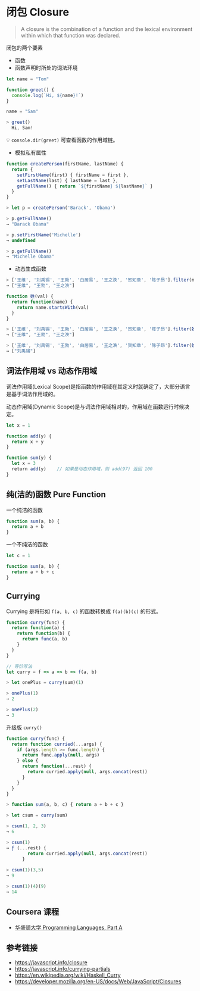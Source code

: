 # 闭包 Closure

> A closure is the combination of a function and the lexical environment within which that function was declared.

闭包的两个要素
* 函数
* 函数声明时所处的词法环境


```javascript
let name = "Tom"

function greet() {
  console.log(`Hi, ${name}!`)
}

name = "Sam"
```
```javascript
> greet()
  Hi, Sam!
```
💡 `console.dir(greet)` 可查看函数的作用域链。

* 模拟私有属性
```javascript
function createPerson(firstName, lastName) {
  return {
    setFirstName(first) { firstName = first },
    setLastName(last) { lastName = last },
    getFullName() { return `${firstName} ${lastName}` }
  }
}
```
```javascript
> let p = createPerson('Barack', 'Obama')

> p.getFullName()
→ "Barack Obama"

> p.setFirstName('Michelle')
→ undefined

> p.getFullName()
→ "Michelle Obama"
```
* 动态生成函数
```javascript
> ['王维', '刘禹锡', '王勃', '白居易', '王之涣', '贺知章', '陈子昂'].filter(name => name.startsWith('王'))
→ ["王维", "王勃", "王之涣"]
```
```javascript
function 姓(val) {
  return function(name) {
    return name.startsWith(val)
  }
}

> ['王维', '刘禹锡', '王勃', '白居易', '王之涣', '贺知章', '陈子昂'].filter(姓('王'))
→ ["王维", "王勃", "王之涣"]

> ['王维', '刘禹锡', '王勃', '白居易', '王之涣', '贺知章', '陈子昂'].filter(姓('刘'))
→ ["刘禹锡"]
```

## 词法作用域 vs 动态作用域
词法作用域(Lexical Scope)是指函数的作用域在其定义时就确定了，大部分语言是基于词法作用域的。

动态作用域(Dynamic Scope)是与词法作用域相对的，作用域在函数运行时候决定。

```javascript
let x = 1

function add(y) {
  return x + y
}

function sum(y) {
  let x = 3
  return add(y)    // 如果是动态作用域，则 add(97) 返回 100
}
```

## 纯(洁的)函数 Pure Function
一个纯洁的函数
```javascript
function sum(a, b) {
  return a + b
}
```
一个不纯洁的函数
```javascript
let c = 1

function sum(a, b) {
  return a + b + c
}
```

## Currying
Currying 是将形如 `f(a, b, c)` 的函数转换成 `f(a)(b)(c)` 的形式。
```javascript
function curry(func) {
  return function(a) {
    return function(b) {
      return func(a, b)
    }
  }
}

// 等价写法
let curry = f => a => b => f(a, b)
```

```javascript
> let onePlus = curry(sum)(1)

> onePlus(1)
→ 2

> onePlus(2)
→ 3
```
升级版 `curry()`
```javascript
function curry(func) {
  return function curried(...args) {
    if (args.length >= func.length) {
      return func.apply(null, args)
    } else {
      return function(...rest) {
        return curried.apply(null, args.concat(rest))
      }
    }
  }
}
```
```javascript
> function sum(a, b, c) { return a + b + c }

> let csum = curry(sum)

> csum(1, 2, 3)
→ 6

> csum(1)
→ ƒ (...rest) {
        return curried.apply(null, args.concat(rest))
      }
      
> csum(1)(3,5)
→ 9

> csum(1)(4)(9)
→ 14
```


## Coursera 课程
* [华盛顿大学 Programming Languages, Part A](https://www.coursera.org/learn/programming-languages)

## 参考链接
* https://javascript.info/closure
* https://javascript.info/currying-partials
* https://en.wikipedia.org/wiki/Haskell_Curry
* https://developer.mozilla.org/en-US/docs/Web/JavaScript/Closures
